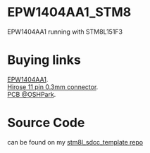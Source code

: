 # EPW1404AA1_STM8
EPW1404AA1 running with STM8L151F3 

Buying links
=

[EPW1404AA1](https://www.aliexpress.com/item/1005002238967941.html).  
[Hirose 11 pin 0.3mm connector](https://www.aliexpress.com/item/32849471537.html).  
[PCB @OSHPark](https://oshpark.com/shared_projects/EoAhCOts).  

Source Code
=

can be found on my [stm8l_sdcc_template repo](https://github.com/TiNredmc/stm8l_sdcc_template/tree/master/code/EPW14040AA1_SSD1316)
